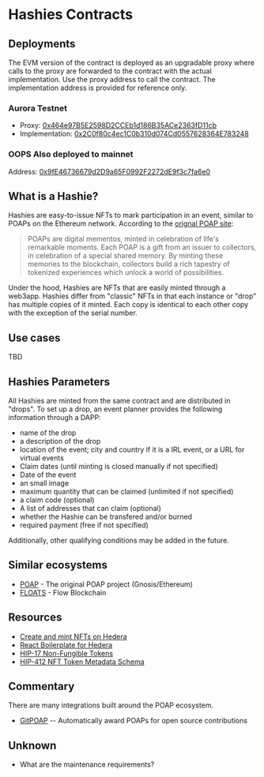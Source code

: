 # Hashies Contracts

## Deployments
The EVM version of the contract is deployed as an upgradable proxy where calls to the proxy are forwarded to the contract with the actual implementation. Use the proxy address to call the contract. The implementation address is provided for reference only.

### Aurora Testnet
- Proxy: [0x464e97B5E2598D2CCEb1d186B35ACe2363fD11cb](https://testnet.aurorascan.dev/address/0x464e97B5E2598D2CCEb1d186B35ACe2363fD11cb)
- Implementation: [0x2C0f80c4ec1C0b310d074Cd0557628364E783248](https://testnet.aurorascan.dev/address/0x2C0f80c4ec1C0b310d074Cd0557628364E783248)

### OOPS Also deployed to mainnet
Address: [0x9fE46736679d2D9a65F0992F2272dE9f3c7fa6e0](https://aurorascan.dev/address/0x9fE46736679d2D9a65F0992F2272dE9f3c7fa6e0)

## What is a Hashie?
Hashies are easy-to-issue NFTs to mark participation in an event, similar to POAPs on the Ethereum network. According to the [orignal POAP site](https://poap.xyz/):

> POAPs are digital mementos, minted in celebration of life's remarkable moments. Each POAP is a gift from an issuer to collectors, in celebration of a special shared memory. By minting these memories to the blockchain, collectors build a rich tapestry of tokenized experiences which unlock a world of possibilities.

Under the hood, Hashies are NFTs that are easily minted through a web3app. Hashies differ from "classic" NFTs in that each instance or "drop" has multiple copies of it minted. Each copy is identical to each other copy with the exception of the serial number.

## Use cases
TBD

## Hashies Parameters
All Hashies are minted from the same contract and are distributed in "drops". To set up a drop, an event planner provides the following information through a DAPP:

- name of the drop
- a description of the drop
- location of the event; city and country if it is a IRL event, or a URL for virtual events
- Claim dates (until minting is closed manually if not specified)
- Date of the event
- an small image
- maximum quantity that can be claimed (unlimited if not specified)
- a claim code (optional)
- A list of addresses that can claim (optional)
- whether the Hashie can be transfered and/or burned
- required payment (free if not specified)

Additionally, other qualifying conditions may be added in the future.

## Similar ecosystems
- [POAP](https://poap.xyz/) - The original POAP project (Gnosis/Ethereum)
- [FLOATS](https://floats.city/) - Flow Blockchain

## Resources
- [Create and mint NFTs on Hedera](https://docs.hedera.com/guides/getting-started/try-examples/create-and-transfer-your-first-nft)
- [React Boilerplate for Hedera](https://github.com/publu/hedera-reactjs-boilerplate)
- [HIP-17 Non-Fungible Tokens](https://hips.hedera.com/hip/hip-17)
- [HIP-412 NFT Token Metadata Schema](https://hips.hedera.com/hip/hip-412)

## Commentary
There are many integrations built around the POAP ecosystem.
- [GitPOAP](https://www.gitpoap.io/) -- Automatically award POAPs for open source contributions

## Unknown
- What are the maintenance requirements?
